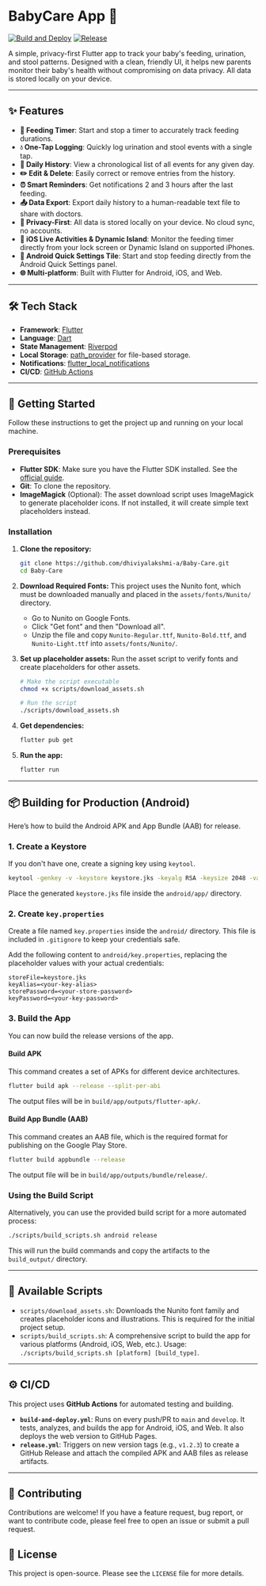 # BabyCare App 🍼

[![Build and Deploy](https://github.com/dhiviyalakshmi-a/Baby-Care/actions/workflows/build-and-deploy.yml/badge.svg)](https://github.com/dhiviyalakshmi-a/Baby-Care/actions/workflows/build-and-deploy.yml)
[![Release](https://github.com/dhiviyalakshmi-a/Baby-Care/actions/workflows/release.yml/badge.svg)](https://github.com/dhiviyalakshmi-a/Baby-Care/actions/workflows/release.yml)

A simple, privacy-first Flutter app to track your baby's feeding, urination, and stool patterns. Designed with a clean, friendly UI, it helps new parents monitor their baby's health without compromising on data privacy. All data is stored locally on your device.

---

## ✨ Features

- **🍼 Feeding Timer**: Start and stop a timer to accurately track feeding durations.
- **💧 One-Tap Logging**: Quickly log urination and stool events with a single tap.
- **📖 Daily History**: View a chronological list of all events for any given day.
- **✏️ Edit & Delete**: Easily correct or remove entries from the history.
- **⏰ Smart Reminders**: Get notifications 2 and 3 hours after the last feeding.
- **📤 Data Export**: Export daily history to a human-readable text file to share with doctors.
- **💖 Privacy-First**: All data is stored locally on your device. No cloud sync, no accounts.
- **📱 iOS Live Activities & Dynamic Island**: Monitor the feeding timer directly from your lock screen or Dynamic Island on supported iPhones.
- **🤖 Android Quick Settings Tile**: Start and stop feeding directly from the Android Quick Settings panel.
- **🌐 Multi-platform**: Built with Flutter for Android, iOS, and Web.

---

## 🛠️ Tech Stack

- **Framework**: [Flutter](https://flutter.dev/)
- **Language**: [Dart](https://dart.dev/)
- **State Management**: [Riverpod](https://riverpod.dev/)
- **Local Storage**: [path_provider](https://pub.dev/packages/path_provider) for file-based storage.
- **Notifications**: [flutter_local_notifications](https://pub.dev/packages/flutter_local_notifications)
- **CI/CD**: [GitHub Actions](https://github.com/features/actions)

---

## 🚀 Getting Started

Follow these instructions to get the project up and running on your local machine.

### Prerequisites

- **Flutter SDK**: Make sure you have the Flutter SDK installed. See the [official guide](https://flutter.dev/docs/get-started/install).
- **Git**: To clone the repository.
- **ImageMagick** (Optional): The asset download script uses ImageMagick to generate placeholder icons. If not installed, it will create simple text placeholders instead.

### Installation

1.  **Clone the repository:**
    ```sh
    git clone https://github.com/dhiviyalakshmi-a/Baby-Care.git
    cd Baby-Care
    ```

2.  **Download Required Fonts:**
    This project uses the Nunito font, which must be downloaded manually and placed in the `assets/fonts/Nunito/` directory.
    - Go to Nunito on Google Fonts.
    - Click "Get font" and then "Download all".
    - Unzip the file and copy `Nunito-Regular.ttf`, `Nunito-Bold.ttf`, and `Nunito-Light.ttf` into `assets/fonts/Nunito/`.

3.  **Set up placeholder assets:**
    Run the asset script to verify fonts and create placeholders for other assets.
    ```sh
    # Make the script executable
    chmod +x scripts/download_assets.sh

    # Run the script
    ./scripts/download_assets.sh
    ```

4.  **Get dependencies:**
    ```sh
    flutter pub get
    ```

5.  **Run the app:**
    ```sh
    flutter run
    ```

---

## 📦 Building for Production (Android)

Here’s how to build the Android APK and App Bundle (AAB) for release.

### 1. Create a Keystore

If you don't have one, create a signing key using `keytool`.

```sh
keytool -genkey -v -keystore keystore.jks -keyalg RSA -keysize 2048 -validity 10000 -alias <your-key-alias>
```

Place the generated `keystore.jks` file inside the `android/app/` directory.

### 2. Create `key.properties`

Create a file named `key.properties` inside the `android/` directory. This file is included in `.gitignore` to keep your credentials safe.

Add the following content to `android/key.properties`, replacing the placeholder values with your actual credentials:

```properties
storeFile=keystore.jks
keyAlias=<your-key-alias>
storePassword=<your-store-password>
keyPassword=<your-key-password>
```

### 3. Build the App

You can now build the release versions of the app.

#### Build APK

This command creates a set of APKs for different device architectures.

```sh
flutter build apk --release --split-per-abi
```

The output files will be in `build/app/outputs/flutter-apk/`.

#### Build App Bundle (AAB)

This command creates an AAB file, which is the required format for publishing on the Google Play Store.

```sh
flutter build appbundle --release
```

The output file will be in `build/app/outputs/bundle/release/`.

### Using the Build Script

Alternatively, you can use the provided build script for a more automated process:

```sh
./scripts/build_scripts.sh android release
```

This will run the build commands and copy the artifacts to the `build_output/` directory.

---

## 📜 Available Scripts

- `scripts/download_assets.sh`: Downloads the Nunito font family and creates placeholder icons and illustrations. This is required for the initial project setup.
- `scripts/build_scripts.sh`: A comprehensive script to build the app for various platforms (Android, iOS, Web, etc.). Usage: `./scripts/build_scripts.sh [platform] [build_type]`.

---

## ⚙️ CI/CD

This project uses **GitHub Actions** for automated testing and building.

- **`build-and-deploy.yml`**: Runs on every push/PR to `main` and `develop`. It tests, analyzes, and builds the app for Android, iOS, and Web. It also deploys the web version to GitHub Pages.
- **`release.yml`**: Triggers on new version tags (e.g., `v1.2.3`) to create a GitHub Release and attach the compiled APK and AAB files as release artifacts.

---

## 🤝 Contributing

Contributions are welcome! If you have a feature request, bug report, or want to contribute code, please feel free to open an issue or submit a pull request.

## 📄 License

This project is open-source. Please see the `LICENSE` file for more details.